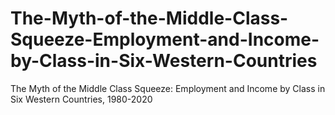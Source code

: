 # The-Myth-of-the-Middle-Class-Squeeze-Employment-and-Income-by-Class-in-Six-Western-Countries
The Myth of the Middle Class Squeeze: Employment and Income by Class in Six Western Countries, 1980-2020
